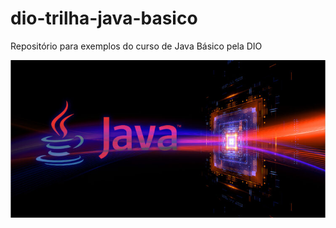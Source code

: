 # dio-trilha-java-basico
Repositório para exemplos do curso de Java Básico pela DIO

<div align="center">
<img src="./img/java.jpeg">
</div>
